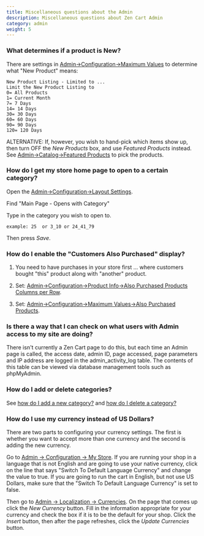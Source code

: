```yaml
---
title: Miscellaneous questions about the Admin
description: Miscellaneous questions about Zen Cart Admin
category: admin
weight: 5
---
```


### What determines if a product is New?

There are settings in [Admin->Configuration->Maximum Values](/user/admin_pages/configuration/configuration_maximumvalues/) to determine what "New Product" means: 

```
New Product Listing - Limited to ...
Limit the New Product Listing to
0= All Products
1= Current Month
7= 7 Days
14= 14 Days
30= 30 Days
60= 60 Days
90= 90 Days
120= 120 Days
```


ALTERNATIVE:
If, however, you wish to hand-pick which items show up, then turn OFF the *New Products* box, and use *Featured Products* instead.  See [Admin->Catalog->Featured Products](/user/admin_pages/catalog/featured/) to pick the products. 


### How do I get my store home page to open to a certain category?

Open the [Admin->Configuration->Layout Settings](/user/admin_pages/configuration/configuration_layoutsettings/). 

Find "Main Page - Opens with Category"

Type in the category you wish to open to.

```
example: 25  or 3_10 or 24_41_79
```

Then press *Save*. 

### How do I enable the "Customers Also Purchased" display?

1. You need to have purchases in your store first ... where customers bought "this" product along with "another" product.

2. Set: [Admin->Configuration->Product Info->Also Purchased Products Columns per Row](/user/admin_pages/configuration/configuration_productinfo/#also_purchased_products_columns_per_row). 

3. Set: [Admin->Configuration->Maximum Values->Also Purchased Products](/user/admin_pages/configuration/configuration_maximumvalues/#also_purchased_products).

### Is there a way that I can check on what users with Admin access to my site are doing?

There isn't currently a Zen Cart page to do this, but each time an Admin page is called, the access date, admin ID, page accessed, page parameters and IP address are logged in the admin_activity_log table. The contents of this table can be viewed via database management tools such as phpMyAdmin.

### How do I add or delete categories? 
See [how do I add a new category?](/user/categories/add_delete/#how-do-i-add-a-new-category) and 
[how do I delete a category?](/user/categories/add_delete/#how-do-i-delete-a-category)

### How do I use my currency instead of US Dollars?

There are two parts to configuring your currency settings. The first is whether you want to accept more than one currency and the second is adding the new currency.

Go to [Admin -> Configuration -> My Store](/user/admin_pages/configuration/configuration_mystore/).
If you are running your shop in a language that is not English and are going to use your native currency, click on the line that says "Switch To Default Language Currency" and change the value to true. If you are going to run the cart in English, but not use US Dollars, make sure that the "Switch To Default Language Currency" is set to false.

Then go to [Admin -> Localization -> Currencies](/user/admin_pages/localization/currencies/).  On the page that comes up click the *New Currency* button. Fill in the information appropriate for your currency and check the box if it is to be the default for your shop. Click the *Insert* button, then after the page refreshes, click the *Update Currencies* button.


 
